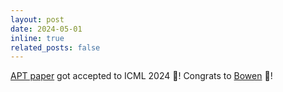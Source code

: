 ```yaml
---
layout: post
date: 2024-05-01
inline: true
related_posts: false
---
```

[APT paper](/publications/#zhaoAPTAdaptivePruning2024) got accepted to ICML 2024 🎉! Congrats to [Bowen](https://roim1998.github.io/) 👏!